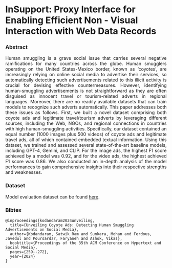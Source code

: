 # InSupport: Proxy Interface for Enabling Efficient Non - Visual Interaction with Web Data Records

### Abstract
<div align="justify"> 

Human smuggling is a grave social issue that carries several negative ramifications for many countries across the globe. Human smugglers operating on the United States-Mexico border, known as ‘coyotes’, are increasingly relying on online social media to advertise their services, so automatically detecting such advertisements related to this illicit activity is crucial for devising effective countermeasures. However, identifying human-smuggling advertisements is not straightforward as they are often disguised as innocent travel or tourism-related adverts in regional languages. Moreover, there are no readily available datasets that can train models to recognize such adverts automatically. This paper addresses both these issues as follows. First, we built a novel dataset comprising both coyote ads and legitimate travel/tourism adverts by leveraging different sources, including the Web, NGOs, and regional connections in countries with high human-smuggling activities. Specifically, our dataset contained an equal number (1000 images plus 500 videos) of coyote ads and legitimate travel ads, all of which contained embedded textual information. Using this dataset, we trained and assessed several state-of-the-art baseline models, including GPT-4, Gemini, and CLIP. For the image ads, the highest F1 score achieved by a model was 0.92, and for the video ads, the highest achieved F1 score was 0.86. We also conducted an in-depth analysis of the model performances to gain comprehensive insights into their respective strengths and weaknesses.
</div>

### Dataset

Model evaluation dataset can be found [here](https://drive.google.com/drive/folders/148ERleY0Vq6O2g75vAjhLfdNgomjno6i).

### Bibtex

```
@inproceedings{kodandaram2024unveiling,
  title={Unveiling Coyote Ads: Detecting Human Smuggling Advertisements on Social Media},
  author={Kodandaram, Satwik Ram and Sunkara, Mohan and Ferdous, Javedul and Poursardar, Faryaneh and Ashok, Vikas},
  booktitle={Proceedings of the 35th ACM Conference on Hypertext and Social Media},
  pages={259--272},
  year={2024}
}
```
